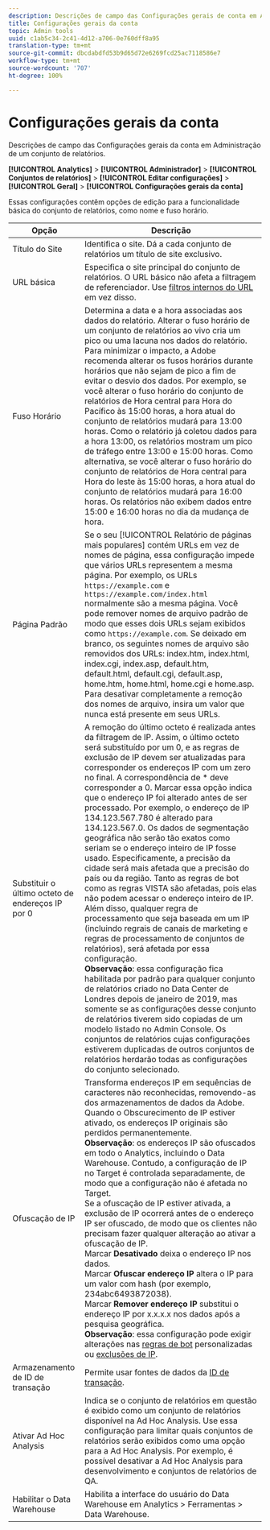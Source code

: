 ```yaml
---
description: Descrições de campo das Configurações gerais de conta em Administração do conjunto de relatórios.
title: Configurações gerais da conta
topic: Admin tools
uuid: c1ab5c34-2c41-4d12-a706-0e760dff8a95
translation-type: tm+mt
source-git-commit: dbcdabdfd53b9d65d72e6269fcd25ac7118586e7
workflow-type: tm+mt
source-wordcount: '707'
ht-degree: 100%

---
```



# Configurações gerais da conta

Descrições de campo das Configurações gerais da conta em Administração de um conjunto de relatórios.

**[!UICONTROL Analytics]** > **[!UICONTROL Administrador]** > **[!UICONTROL Conjuntos de relatórios]** > **[!UICONTROL Editar configurações]** > **[!UICONTROL Geral]** > **[!UICONTROL Configurações gerais da conta]**

Essas configurações contêm opções de edição para a funcionalidade básica do conjunto de relatórios, como nome e fuso horário.

| Opção | Descrição |
|--- |--- |
| Título do Site | Identifica o site. Dá a cada conjunto de relatórios um título de site exclusivo. |
| URL básica | Especifica o site principal do conjunto de relatórios. O URL básico não afeta a filtragem de referenciador. Use [filtros internos do URL](/help/admin/admin/internal-url-filter-admin.md) em vez disso. |
| Fuso Horário | Determina a data e a hora associadas aos dados do relatório.  Alterar o fuso horário de um conjunto de relatórios ao vivo cria um pico ou uma lacuna nos dados do relatório. Para minimizar o impacto, a Adobe recomenda alterar os fusos horários durante horários que não sejam de pico a fim de evitar o desvio dos dados.  Por exemplo, se você alterar o fuso horário do conjunto de relatórios de Hora central para Hora do Pacífico às 15:00 horas, a hora atual do conjunto de relatórios mudará para 13:00 horas. Como o relatório já coletou dados para a hora 13:00, os relatórios mostram um pico de tráfego entre 13:00 e 15:00 horas.  Como alternativa, se você alterar o fuso horário do conjunto de relatórios de Hora central para Hora do leste às 15:00 horas, a hora atual do conjunto de relatórios mudará para 16:00 horas. Os relatórios não exibem dados entre 15:00 e 16:00 horas no dia da mudança de hora. |
| Página Padrão | Se o seu [!UICONTROL Relatório de páginas mais populares] contém URLs em vez de nomes de página, essa configuração impede que vários URLs representem a mesma página. Por exemplo, os URLs `https://example.com` e `https://example.com/index.html` normalmente são a mesma página. Você pode remover nomes de arquivo padrão de modo que esses dois URLs sejam exibidos como `https://example.com`.  Se deixado em branco, os seguintes nomes de arquivo são removidos dos URLs: index.htm, index.html, index.cgi, index.asp, default.htm, default.html, default.cgi, default.asp, home.htm, home.html, home.cgi e home.asp.  Para desativar completamente a remoção dos nomes de arquivo, insira um valor que nunca está presente em seus URLs. |
| Substituir o último octeto de endereços IP por 0 | A remoção do último octeto é realizada antes da filtragem de IP. Assim, o último octeto será substituído por um 0, e as regras de exclusão de IP devem ser atualizadas para corresponder os endereços IP com um zero no final. A correspondência de * deve corresponder a 0. Marcar essa opção indica que o endereço IP foi alterado antes de ser processado. Por exemplo, o endereço de IP 134.123.567.780 é alterado para 134.123.567.0. Os dados de segmentação geográfica não serão tão exatos como seriam se o endereço inteiro de IP fosse usado. Especificamente, a precisão da cidade será mais afetada que a precisão do país ou da região. Tanto as regras de bot como as regras VISTA são afetadas, pois elas não podem acessar o endereço inteiro de IP. Além disso, qualquer regra de processamento que seja baseada em um IP (incluindo regrais de canais de marketing e regras de processamento de conjuntos de relatórios), será afetada por essa configuração. <br> **Observação**: essa configuração fica habilitada por padrão para qualquer conjunto de relatórios criado no Data Center de Londres depois de janeiro de 2019, mas somente se as configurações desse conjunto de relatórios tiverem sido copiadas de um modelo listado no Admin Console. Os conjuntos de relatórios cujas configurações estiverem duplicadas de outros conjuntos de relatórios herdarão todas as configurações do conjunto selecionado. |
| Ofuscação de IP | Transforma endereços IP em sequências de caracteres não reconhecidas, removendo-as dos armazenamentos de dados da Adobe. Quando o Obscurecimento de IP estiver ativado, os endereços IP originais são perdidos permanentemente. <br> **Observação**: os endereços IP são ofuscados em todo o Analytics, incluindo o Data Warehouse. Contudo, a configuração de IP no Target é controlada separadamente, de modo que a configuração não é afetada no Target.<br> Se a ofuscação de IP estiver ativada, a exclusão de IP ocorrerá antes de o endereço IP ser ofuscado, de modo que os clientes não precisam fazer qualquer alteração ao ativar a ofuscação de IP. <br> Marcar **Desativado** deixa o endereço IP nos dados. <br> Marcar **Ofuscar endereço IP** altera o IP para um valor com hash (por exemplo, 234abc6493872038). <br> Marcar **Remover endereço IP** substitui o endereço IP por x.x.x.x nos dados após a pesquisa geográfica. <br> **Observação**: essa configuração pode exigir alterações nas [regras de bot](/help/admin/admin/bot-removal/bot-rules.md) personalizadas ou [exclusões de IP](/help/admin/admin/exclude-ip.md). |
| Armazenamento de ID de transação | Permite usar fontes de dados da [ID de transação](/help/import/c-data-sources/c-datasrc-types/datasrc-transactionid.md). |
| Ativar Ad Hoc Analysis | Indica se o conjunto de relatórios em questão é exibido como um conjunto de relatórios disponível na Ad Hoc Analysis. Use essa configuração para limitar quais conjuntos de relatórios serão exibidos como uma opção para a Ad Hoc Analysis. Por exemplo, é possível desativar a Ad Hoc Analysis para desenvolvimento e conjuntos de relatórios de QA. |
| Habilitar o Data Warehouse | Habilita a interface do usuário do Data Warehouse em Analytics > Ferramentas > Data Warehouse. |
